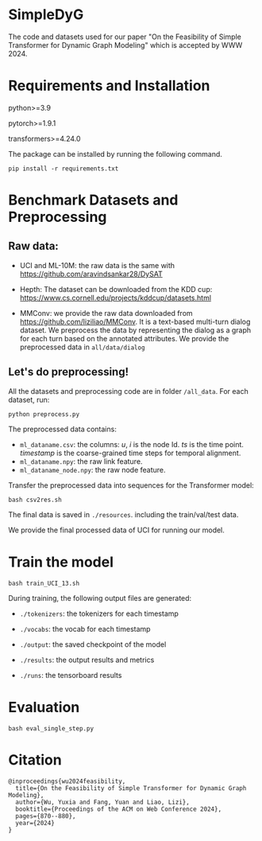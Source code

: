 # SimpleDyG

The code and datasets used for our paper "On the Feasibility of Simple Transformer for Dynamic Graph Modeling" which is accepted by WWW 2024.

# Requirements and Installation


python>=3.9

pytorch>=1.9.1

transformers>=4.24.0

The package can be installed by running the following command.

`pip install -r requirements.txt`

# Benchmark Datasets and Preprocessing

## Raw data:

- UCI and  ML-10M: the raw data is the same with  https://github.com/aravindsankar28/DySAT

- Hepth: The dataset can be downloaded from the KDD cup:  https://www.cs.cornell.edu/projects/kddcup/datasets.html

- MMConv: we provide the raw data downloaded from https://github.com/liziliao/MMConv. It is a text-based multi-turn dialog dataset. We preprocess the data by representing the dialog as a graph for each turn based on the annotated attributes. We provide the preprocessed data in `all/data/dialog`

## Let's do preprocessing! 

All the datasets and preprocessing code are in folder `/all_data`. For each dataset, run:

`python preprocess.py ` 


The preprocessed data contains:

- `ml_dataname.csv`: the columns: *u*, *i* is the node Id. *ts* is the time point. *timestamp* is the coarse-grained time steps for temporal alignment.
- `ml_dataname.npy`: the raw link feature. 
- `ml_dataname_node.npy`: the raw node feature. 

Transfer the preprocessed data into sequences for the Transformer model: 

`bash csv2res.sh`

The final data is saved in  `./resources`. including the train/val/test data.

We provide the final processed data of UCI for running our model.

# Train the model 

`bash train_UCI_13.sh`

During training, the following output files are generated:

- `./tokenizers`: the tokenizers for each timestamp

- `./vocabs`: the vocab for each timestamp

- `./output`: the saved checkpoint of the model

- `./results`: the output results and metrics 

- `./runs`: the tensorboard results


# Evaluation 

`bash eval_single_step.py`

# Citation
```
@inproceedings{wu2024feasibility,
  title={On the Feasibility of Simple Transformer for Dynamic Graph Modeling},
  author={Wu, Yuxia and Fang, Yuan and Liao, Lizi},
  booktitle={Proceedings of the ACM on Web Conference 2024},
  pages={870--880},
  year={2024}
}

```
